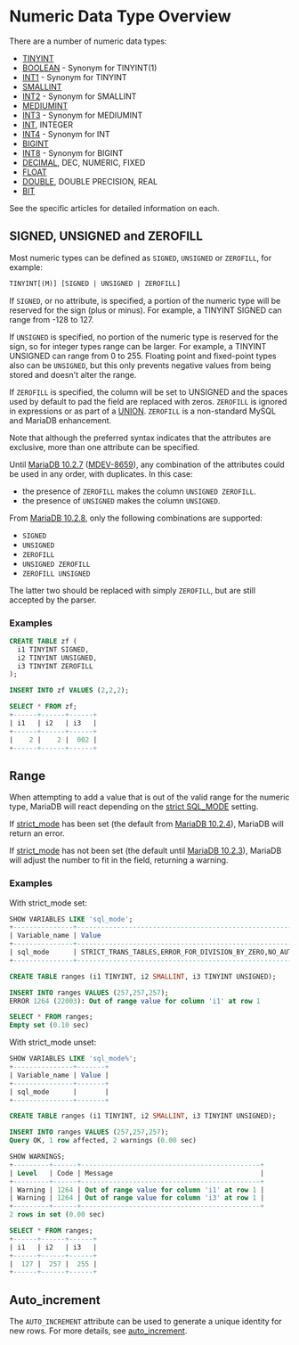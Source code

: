 # Numeric Data Type Overview

There are a number of numeric data types:

- [TINYINT](/columns-storage-engines-and-plugins/data-types/data-types-numeric-data-types/tinyint)
- [BOOLEAN](/columns-storage-engines-and-plugins/data-types/data-types-numeric-data-types/boolean) - Synonym for TINYINT(1)
- [INT1](/columns-storage-engines-and-plugins/data-types/data-types-numeric-data-types/int1) - Synonym for TINYINT
- [SMALLINT](/columns-storage-engines-and-plugins/data-types/data-types-numeric-data-types/smallint)
- [INT2](/columns-storage-engines-and-plugins/data-types/data-types-numeric-data-types/int2) - Synonym for SMALLINT
- [MEDIUMINT](/columns-storage-engines-and-plugins/data-types/data-types-numeric-data-types/mediumint)
- [INT3](/columns-storage-engines-and-plugins/data-types/data-types-numeric-data-types/int3) - Synonym for MEDIUMINT
- [INT](/columns-storage-engines-and-plugins/data-types/data-types-numeric-data-types/int), INTEGER
- [INT4](/columns-storage-engines-and-plugins/data-types/data-types-numeric-data-types/int4) - Synonym for INT
- [BIGINT](/columns-storage-engines-and-plugins/data-types/data-types-numeric-data-types/bigint)
- [INT8](/columns-storage-engines-and-plugins/data-types/data-types-numeric-data-types/int8) - Synonym for BIGINT
- [DECIMAL](/columns-storage-engines-and-plugins/data-types/data-types-numeric-data-types/decimal), DEC, NUMERIC, FIXED
- [FLOAT](/columns-storage-engines-and-plugins/data-types/data-types-numeric-data-types/float)
- [DOUBLE](/columns-storage-engines-and-plugins/data-types/data-types-numeric-data-types/double), DOUBLE PRECISION, REAL
- [BIT](/columns-storage-engines-and-plugins/data-types/data-types-numeric-data-types/bit)

See the specific articles for detailed information on each.

## SIGNED, UNSIGNED and ZEROFILL

Most numeric types can be defined as `SIGNED`, `UNSIGNED` or `ZEROFILL`, for example:

```sql
TINYINT[(M)] [SIGNED | UNSIGNED | ZEROFILL]
```

If `SIGNED`, or no attribute, is specified, a portion of the numeric type will be reserved for the sign (plus or minus). For example, a TINYINT SIGNED can range from -128 to 127.

If `UNSIGNED` is specified, no portion of the numeric type is reserved for the sign, so for integer types range can be larger. For example, a TINYINT UNSIGNED can range from 0 to 255. Floating point and fixed-point types also can be `UNSIGNED`, but this only prevents negative values from being stored and doesn't alter the range.

If `ZEROFILL` is specified, the column will be set to UNSIGNED and the spaces used by default to pad the field are replaced with zeros. `ZEROFILL` is ignored in expressions or as part of a [UNION](/kb/en/union/). `ZEROFILL` is a non-standard MySQL and MariaDB enhancement.

Note that although the preferred syntax indicates that the attributes are exclusive, more than one attribute can be specified.

Until [MariaDB 10.2.7](/kb/en/mariadb-1027-release-notes/) ([MDEV-8659](https://jira.mariadb.org/browse/MDEV-8659)), any combination of the attributes could be used in any order, with duplicates. In this case:

- the presence of `ZEROFILL` makes the column `UNSIGNED ZEROFILL`.
- the presence of `UNSIGNED` makes the column `UNSIGNED`.

From [MariaDB 10.2.8](/kb/en/mariadb-1028-release-notes/), only the following combinations are supported:

- `SIGNED`
- `UNSIGNED`
- `ZEROFILL`
- `UNSIGNED ZEROFILL`
- `ZEROFILL UNSIGNED`

The latter two should be replaced with simply `ZEROFILL`, but are still accepted by the parser.

### Examples

```sql
CREATE TABLE zf (
  i1 TINYINT SIGNED,
  i2 TINYINT UNSIGNED,
  i3 TINYINT ZEROFILL
);

INSERT INTO zf VALUES (2,2,2);

SELECT * FROM zf;
+------+------+------+
| i1   | i2   | i3   |
+------+------+------+
|    2 |    2 |  002 |
+------+------+------+
```

## Range

When attempting to add a value that is out of the valid range for the numeric type, MariaDB will react depending on the [strict SQL_MODE](/kb/en/sql-mode/#strict-mode) setting.

If [strict_mode](/kb/en/sql-mode/#strict-mode) has been set (the default from [MariaDB 10.2.4](/kb/en/mariadb-1024-release-notes/)), MariaDB will return an error.

If [strict_mode](/kb/en/sql-mode/#strict-mode) has not been set (the default until [MariaDB 10.2.3](/kb/en/mariadb-1023-release-notes/)), MariaDB will adjust the number to fit in the field, returning a warning.

### Examples

With strict_mode set:

```sql
SHOW VARIABLES LIKE 'sql_mode';
+---------------+-------------------------------------------------------------------------------------------+
| Variable_name | Value                                                                                     |
+---------------+-------------------------------------------------------------------------------------------+
| sql_mode      | STRICT_TRANS_TABLES,ERROR_FOR_DIVISION_BY_ZERO,NO_AUTO_CREATE_USER,NO_ENGINE_SUBSTITUTION |
+---------------+-------------------------------------------------------------------------------------------+

CREATE TABLE ranges (i1 TINYINT, i2 SMALLINT, i3 TINYINT UNSIGNED);

INSERT INTO ranges VALUES (257,257,257);
ERROR 1264 (22003): Out of range value for column 'i1' at row 1

SELECT * FROM ranges;
Empty set (0.10 sec)
```

With strict_mode unset:

```sql
SHOW VARIABLES LIKE 'sql_mode%';
+---------------+-------+
| Variable_name | Value |
+---------------+-------+
| sql_mode      |       |
+---------------+-------+

CREATE TABLE ranges (i1 TINYINT, i2 SMALLINT, i3 TINYINT UNSIGNED);

INSERT INTO ranges VALUES (257,257,257);
Query OK, 1 row affected, 2 warnings (0.00 sec)

SHOW WARNINGS;
+---------+------+---------------------------------------------+
| Level   | Code | Message                                     |
+---------+------+---------------------------------------------+
| Warning | 1264 | Out of range value for column 'i1' at row 1 |
| Warning | 1264 | Out of range value for column 'i3' at row 1 |
+---------+------+---------------------------------------------+
2 rows in set (0.00 sec)

SELECT * FROM ranges;
+------+------+------+
| i1   | i2   | i3   |
+------+------+------+
|  127 |  257 |  255 |
+------+------+------+
```

## Auto_increment

The `AUTO_INCREMENT` attribute can be used to generate a unique identity for new rows. For more details, see [auto_increment](/columns-storage-engines-and-plugins/data-types/auto_increment).